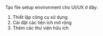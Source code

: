 Tạo file setup environment cho UI/UX ở đây:
1. Thiết lập công cụ sử dụng
2. Cài đặt các tiện ích mở rộng
3. Thêm các thư viện hữu ích
